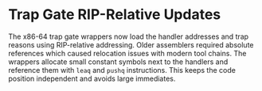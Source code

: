 # Trap Gate RIP-Relative Updates

The x86-64 trap gate wrappers now load the handler addresses and trap
reasons using RIP-relative addressing.  Older assemblers required
absolute references which caused relocation issues with modern tool
chains.  The wrappers allocate small constant symbols next to the
handlers and reference them with `leaq` and `pushq` instructions.
This keeps the code position independent and avoids large immediates.
